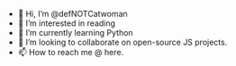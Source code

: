 - 👋 Hi, I’m @defNOTCatwoman
- 👀 I’m interested in reading
- 🌱 I’m currently learning Python
- 💞️ I’m looking to collaborate on open-source JS projects.
- 📫 How to reach me @ here.

<!---
defNOTCatwoman/defNOTCatwoman is a ✨ special ✨ repository because its `README.md` (this file) appears on your GitHub profile.
You can click the Preview link to take a look at your changes.
--->
